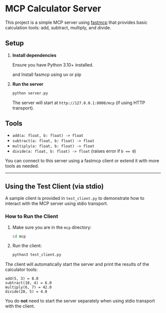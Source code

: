 # MCP Calculator Server

This project is a simple MCP server using [fastmcp](https://github.com/jlowin/fastmcp) that provides basic calculation tools: add, subtract, multiply, and divide.

## Setup

1. **Install dependencies**

   Ensure you have Python 3.10+ installed.

   and Install fasmcp using uv or pip

2. **Run the server**

   ```sh
   python server.py
   ```

   The server will start at `http://127.0.0.1:8000/mcp` (if using HTTP transport).

## Tools

- `add(a: float, b: float) -> float`
- `subtract(a: float, b: float) -> float`
- `multiply(a: float, b: float) -> float`
- `divide(a: float, b: float) -> float` (raises error if `b == 0`)

You can connect to this server using a fastmcp client or extend it with more tools as needed.

---

## Using the Test Client (via stdio)

A sample client is provided in `test_client.py` to demonstrate how to interact with the MCP server using stdio transport.

### How to Run the Client

1. Make sure you are in the `mcp` directory:
   ```sh
   cd mcp
   ```
2. Run the client:
   ```sh
   python3 test_client.py
   ```

The client will automatically start the server and print the results of the calculator tools:

```
add(5, 3) = 8.0
subtract(10, 4) = 6.0
multiply(6, 7) = 42.0
divide(20, 5) = 4.0
```

You do **not** need to start the server separately when using stdio transport with the client. 
